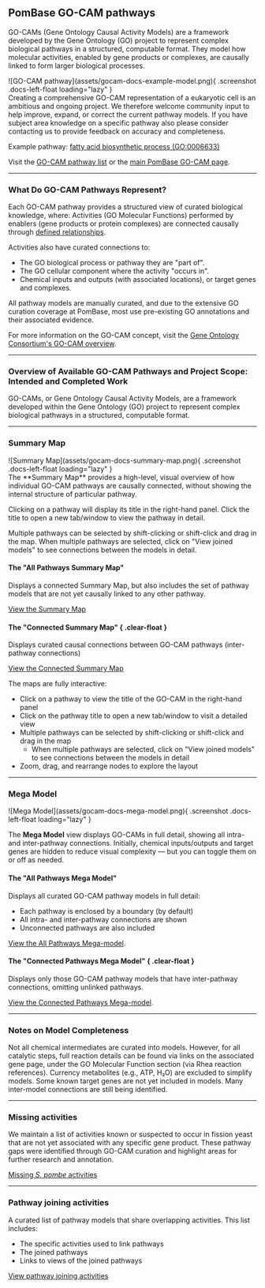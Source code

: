 ## PomBase GO-CAM pathways

GO-CAMs (Gene Ontology Causal Activity Models) are a framework
developed by the Gene Ontology (GO) project to represent complex
biological pathways in a structured, computable format.
They model how molecular activities, enabled by gene products or
complexes, are causally linked to form larger biological
processes.

<div class="docs-image-flex">
![GO-CAM pathway](assets/gocam-docs-example-model.png){ .screenshot .docs-left-float loading="lazy" }

<div>
Creating a comprehensive GO-CAM representation of a eukaryotic cell is
an ambitious and ongoing project.  We therefore welcome community
input to help improve, expand, or correct the current pathway models. If you
have subject area knowledge on a specific pathway also please consider
contacting us to provide feedback on accuracy and completeness.

Example pathway: [fatty acid biosynthetic process (GO:0006633)](/gocam/pombase-view/docs/678073a900002931)

Visit the [GO-CAM pathway list](/gocam/model-list) or the
[main PomBase GO-CAM page](/gocam).

</div>
</div>

-------

### What Do GO-CAM Pathways Represent?

Each GO-CAM pathway provides a structured view of curated biological
knowledge, where: Activities (GO Molecular Functions) performed by
enablers (gene products or protein complexes) are connected causally
through
[defined relationships](https://wiki.geneontology.org/Annotation_Relations#GO-CAM:_Causal_Relations).

Activities also have curated connections to:

 - The GO biological process or pathway they are "part of".
 - The GO cellular component where the activity "occurs in".
 - Chemical inputs and outputs (with associated locations), or target genes and complexes.

All pathway models are manually curated, and due to the extensive GO curation
coverage at PomBase, most use pre-existing GO annotations and
their associated evidence.

For more information on the GO-CAM concept, visit the
[Gene Ontology Consortium's GO-CAM overview](https://geneontology.org/docs/gocam-overview/).

-------

### Overview of Available GO-CAM Pathways and Project Scope: Intended and Completed Work

GO-CAMs, or Gene Ontology Causal Activity Models, are a framework
developed within the Gene Ontology (GO) project to represent complex
biological pathways in a structured, computable format.

-------

### Summary Map

<div class="docs-image-flex">
![Summary Map](assets/gocam-docs-summary-map.png){ .screenshot .docs-left-float loading="lazy" }

<div>
The **Summary Map** provides a high-level, visual overview of how
individual GO-CAM pathways are causally connected, without showing the
internal structure of particular pathway.

Clicking on a pathway will display its title in the right-hand panel.
Click the title to open a new tab/window to view the pathway in
detail.

Multiple pathways can be selected by shift-clicking or shift-click and
drag in the map.  When multiple pathways are selected, click on "View
joined models" to see connections between the models in detail.

#### The "All Pathways Summary Map"
Displays a connected Summary Map, but also includes the set of pathway
models that are not yet causally linked to any other pathway.

[View the Summary Map](/gocam/summary/all)

#### The "Connected Summary Map" { .clear-float }
Displays curated causal connections between GO-CAM pathways (inter-pathway
connections)

[View the Connected Summary Map](/gocam/summary/connected)

The maps are fully interactive:

  - Click on a pathway to view the title of the GO-CAM in the
    right-hand panel
  - Click on the pathway title to open a new tab/window to visit
    a detailed view
  - Multiple pathways can be selected by shift-clicking or shift-click and
    drag in the map
      - When multiple pathways are selected, click on "View
        joined models" to see connections between the models in detail
  - Zoom, drag, and rearrange nodes to explore the layout

</div>
</div>

-------

### Mega Model

<div class="docs-image-flex">
![Mega Model](assets/gocam-docs-mega-model.png){ .screenshot .docs-left-float loading="lazy" }

<div>

The **Mega Model** view displays GO-CAMs in full detail, showing all
intra- and inter-pathway connections.  Initially, chemical
inputs/outputs and target genes are hidden to reduce visual complexity
— but you can toggle them on or off as needed.

#### The "All Pathways Mega Model"
Displays all curated GO-CAM pathway models in full detail:

 - Each pathway is enclosed by a boundary (by default)
 - All intra- and inter-pathway connections are shown
 - Unconnected pathways are also included

[View the All Pathways Mega-model](/gocam/mega-model/all).

#### The "Connected Pathways Mega Model" { .clear-float }
Displays only those GO-CAM pathway models that have inter-pathway connections,
omitting unlinked pathways.

[View the Connected Pathways Mega-model](/gocam/mega-model/connected).

</div>
</div>

-------

### Notes on Model Completeness
Not all chemical intermediates are curated into models. However, for
all catalytic steps, full reaction details can be found via links on
the associated gene page, under the GO Molecular Function section (via
Rhea reaction references).  Currency metabolites (e.g., ATP, H₂O) are
excluded to simplify models.  Some known target genes are not yet
included in models.  Many inter-model connections are still being
identified.

-------

### Missing activities
We maintain a list of activities known or suspected to occur in
fission yeast that are not yet associated with any specific gene
product. These pathway gaps were identified through GO-CAM curation
and highlight areas for further research and annotation.

[Missing *S. pombe* activities](/gocam/missing-activities)

-------

### Pathway joining activities
A curated list of pathway models that share overlapping activities. This list
includes:
 - The specific activities used to link pathways
 - The joined pathways
 - Links to views of the joined pathways

[View pathway joining activities](/gocam/connections)
